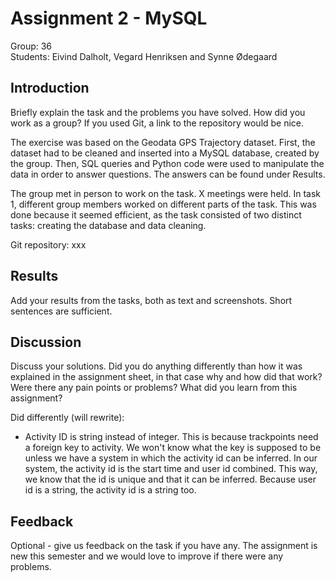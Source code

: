 # Assignment 2 - MySQL

Group: 36 \
Students: Eivind Dalholt, Vegard Henriksen and Synne Ødegaard

## Introduction
Briefly explain the task and the problems you have solved. How did you work as a group? If you used Git, a link to the repository would be nice.

The exercise was based on the Geodata GPS Trajectory dataset. First, the dataset had to be cleaned and inserted into a MySQL database, created by the group. Then, SQL queries and Python code were used to manipulate the data in order to answer questions. The answers can be found under Results.

The group met in person to work on the task. X meetings were held. In task 1, different group members worked on different parts of the task. This was done because it seemed efficient, as the task consisted of two distinct tasks: creating the database and data cleaning.

Git repository: xxx

## Results
Add your results from the tasks, both as text and screenshots. Short sentences are sufficient.

## Discussion
Discuss your solutions. Did you do anything differently than how it was explained in the assignment sheet, in that case why and how did that work? Were there any pain points or problems? What did you learn from this assignment?

Did differently (will rewrite):
- Activity ID is string instead of integer. This is because trackpoints need a foreign key to activity. We won't know what the key is supposed to be unless we have a system in which the activity id can be inferred. In our system, the activity id is the start time and user id combined. This way, we know that the id is unique and that it can be inferred. Because user id is a string, the activity id is a string too.

## Feedback
Optional - give us feedback on the task if you have any. The assignment is new this semester and we would love to improve if there were any problems.
